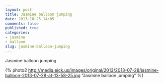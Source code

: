 ```yaml
---
layout: post
title: Jasmine balloon jumping
date: 2013-10-25 14:05
comments: false
published: true
categories:
- jasmine
- balloon
slug: jasmine-balloon-jumping
---
```

Jasmine balloon jumping.

{% photo2 http://media.eick.us/images/original/2013/2013-07-28/jasmine-balloon-2013-07-28-at-13-58-25.jpg "Jasmine balloon jumping" %}
